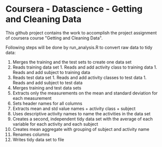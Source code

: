 # Coursera - Datascience - Getting and Cleaning Data 
This github project contains the work to accomplish the project assignment of coursera course "Getting and Cleaning Data".

Following steps will be done by run_analysis.R to convert raw data to tidy data:
1. Merges the training and the test sets to create one data set
  1. Reads training data set
    1. Reads and add activity class to training data
    1. Reads and add subject to training data
  1. Reads test data set
    1. Reads and add activity classes to test data
    1. Reads and add subject to test data
  1. Merges training and test data sets
1. Extracts only the measurements on the mean and standard deviation for each measurement
  1. Sets header names for all columns
  1. Extracts mean and std value names + activity class + subject
1. Uses descriptive activity names to name the activities in the data set
1. Creates a second, independent tidy data set with the average of each variable for each activity and each subject
  1. Creates mean aggregate with grouping of subject and activity name
  1. Renames columns
  1. Writes tidy data set to file